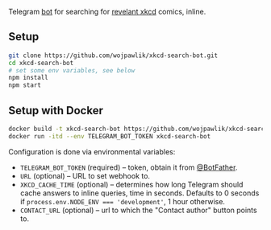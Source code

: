 Telegram [bot] for searching for [revelant xkcd] comics, inline.

## Setup

```bash
git clone https://github.com/wojpawlik/xkcd-search-bot.git
cd xkcd-search-bot
# set some env variables, see below
npm install
npm start
```

## Setup with Docker

```bash
docker build -t xkcd-search-bot https://github.com/wojpawlik/xkcd-search-bot
docker run -itd --env TELEGRAM_BOT_TOKEN xkcd-search-bot
```

Configuration is done via environmental variables:

- `TELEGRAM_BOT_TOKEN` (required) &ndash; token, obtain it from [@BotFather].
- `URL` (optional) &ndash; URL to set webhook to.
- `XKCD_CACHE_TIME` (optional) &ndash; determines how long Telegram should cache answers to inline queries, time in seconds. Defaults to 0 seconds if `process.env.NODE_ENV === 'development'`, 1 hour otherwise.
- `CONTACT_URL` (optional) &ndash; url to which the "Contact author" button points to.

[bot]: https://t.me/xkcdsearch_bot
[@BotFather]: https://t.me/BotFather
[revelant xkcd]: https://relevantxkcd.appspot.com/
